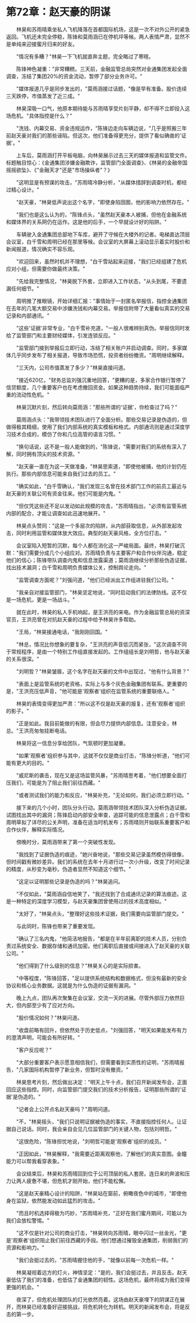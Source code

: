 # 第72章：赵天豪的阴谋

　　林昊和苏雨晴乘坐私人飞机降落在首都国际机场，这是一次不对外公开的紧急返回。飞机还未完全停稳，陈锋和莫雨涵已在停机坪等候。两人表情严肃，显然不是单纯来迎接蜜月归来的好友。

　　"情况有多糟？"林昊一下飞机就直奔主题，完全略过了寒暄。

　　陈锋神色凝重："非常糟糕。三天前，金融监管总局突然对金通集团发起全面调查，冻结了集团20%的资金流动，暂停了部分业务许可。"

　　"媒体报道几乎是同步发出的，"莫雨涵接过话题，"像是早有准备。股价连续三天跌停，市值蒸发了近三成。"

　　林昊深吸一口气，他原本期待能与苏雨晴享受片刻平静，却不得不立即投入这场危机。"具体指控是什么？"

　　"洗钱、内幕交易、资金违规运作，"陈锋边走向车辆边说，"几乎是照搬三年前赵天豪对我们的那些诬陷。但这次，他们准备得更充分，提供了看似确凿的'证据'。"

　　上车后，莫雨涵打开平板电脑，向林昊展示过去三天的媒体报道和监管文件。标题触目惊心：《金通集团涉嫌金融欺诈，监管部门全面调查》、《林昊的金融帝国摇摇欲坠》、《"金融天才"还是"市场操纵者"？》

　　"这明显是有预谋的攻击，"苏雨晴冷静分析，"从媒体措辞到调查时机，都经过精心设计。"

　　"赵天豪，"林昊低声说出这个名字，"即使身陷囹圄，他的影响力依然存在。"

　　"我们也是这么认为的，"陈锋点头，"虽然赵天豪本人被捕，但他在金融系统和媒体界的关系网仍在运作。这是他的后手，一个早就设计好的陷阱。"

　　车辆驶入金通集团总部地下车库，避开了守候在大楼外的记者。电梯直达顶层会议室，白千雪和周明已经在那里等候。会议室的大屏幕上滚动显示着实时股价和新闻报道，情况确实不容乐观。

　　"欢迎回来，虽然时机并不理想，"白千雪站起来迎接，"我们已经组建了危机应对小组，但需要你做最终决策。"

　　"先给我完整情况，"林昊脱下外套，立即进入工作状态，"从头到尾，不要遗漏任何细节。"

　　周明推了推眼镜，开始详细汇报："事情始于一封匿名举报信，指控金通集团在去年的几笔大额交易中涉嫌洗钱和内幕交易。举报信附带了大量看似真实的交易记录和内部通讯。"

　　"这些'证据'非常专业，"白千雪补充道，"一般人很难辨别真伪。举报信同时发给了监管部门和主要财经媒体，引发连锁反应。"

　　"监管部门接到举报后立即行动，冻结了相关账户并启动调查。同时，多家媒体几乎同步发布了相关报道，导致市场恐慌，投资者纷纷撤资。"周明继续解释。

　　"三天内，公司市值蒸发了多少？"林昊直接问道。

　　"接近620亿，"财务总监刘强沉重地回答，"更糟的是，多家合作银行暂停了信贷额度，几个重要客户也在考虑撤回资金。如果这种趋势持续，我们可能面临严重的流动性危机。"

　　林昊沉默片刻，然后转向莫雨涵："那些所谓的'证据'，你检查过了吗？"

　　莫雨涵点头："我带领技术团队进行了全面分析。那些交易记录是伪造的，但做得极其精细，使用了我们内部系统的真实模板和格式。内部通讯则是通过深度学习技术合成的，模仿了你和几位高管的语言习惯。"

　　"换句话说，这不是一般人能做到的，"陈锋说，"需要对我们的系统有深入了解，同时拥有顶尖的技术资源。"

　　"赵天豪一直在为这一天做准备，"林昊思索道，"即使他被捕，他的计划仍在执行。那些内部信息可能来自我们过去的员工。"

　　"确实如此，"白千雪确认，"我们发现三名曾在技术部门工作的前员工最近与赵天豪的关联公司有资金往来。他们可能是内鬼。"

　　"但仅凭这些还不足以发动如此规模的攻击，"苏雨晴指出，"必须有监管系统内部的配合，才能让调查如此迅速地展开。"

　　林昊点头赞同："这是一个多层次的陷阱，从内部获取信息，从外部发起攻击，同时利用监管和媒体放大效应。典型的赵天豪风格，全方位打击。"

　　会议室陷入短暂的沉默，每个人都在消化这一严峻局面。最终，林昊打破沉默："我们需要分成几个小组应对。苏雨晴负责与主要客户和合作伙伴沟通，稳定他们的信心；陈锋带队调查内鬼和信息泄露渠道；莫雨涵继续分析那些伪造证据，找出技术漏洞；白千雪和周明负责媒体公关，控制舆论走向。"

　　"监管调查方面呢？"刘强问道，"他们已经派出工作组进驻我们公司。"

　　"我亲自对接监管部门，"林昊坚定地说，"同时启动我们的法律防线。这不仅是一场危机，更是一场战斗。"

　　就在此时，林昊的私人手机响起，是王洪亮的来电。作为金融监管总局的资深官员，王洪亮曾在对抗赵天豪的过程中给予林昊许多帮助。

　　"王局，"林昊接通电话，"我刚刚回国。"

　　"林总，情况比你想象的要复杂，"王洪亮的声音低沉而紧张，"这次调查不同于常规程序，是由一个特别工作组直接发起的。工作组组长是刘明哲，他与赵天豪的关系很深。"

　　"刘明哲？"林昊皱眉，这个名字在赵天豪的文件中出现过，"他有什么背景？"

　　"表面上是监管系统的老资格，实际上与多个灰色金融集团有联系。更重要的是，"王洪亮压低声音，"他可能是'观察者'组织在监管系统的重要联络人。"

　　林昊的表情变得更加严肃："所以这不仅是赵天豪的报复，还有'观察者'组织的影子。"

　　"正是如此。我目前能做的有限，但会尽力提供内部信息。注意安全，林总。"王洪亮匆匆挂断电话。

　　林昊将这一信息分享给团队，气氛顿时更加凝重。

　　"如果'观察者'组织参与其中，这就不仅仅是商业打击，"陈锋分析道，"他们可能有更大的目的。"

　　"威尼斯的袭击，现在又是这场监管风暴，"苏雨晴思考着，"他们想要全面打压我们，可能是为了阻止我们前往西藏。"

　　"或者测试我们的能力和反应，"林昊补充，"无论如何，我们必须立即行动。"

　　接下来的几个小时，团队分头行动。莫雨涵带领技术团队深入分析伪造证据，试图找出其中的漏洞；陈锋启动内部安全审查，追踪可能的信息泄露点；白千雪和周明草拟了详尽的公关声明，准备在适当时机发布；苏雨晴则开始联系重要客户和合作伙伴，解释实际情况。

　　傍晚时分，莫雨涵带来了第一个突破性发现。

　　"我找到了证据伪造的痕迹，"她兴奋地说，"那些交易记录虽然模仿得很像，但时间戳有微妙差异。我们的系统在去年十月进行过一次小升级，改变了时间记录的精度，从秒变为毫秒。伪造者显然不知道这个细节。"

　　"这足以证明那些记录是伪造的吗？"林昊追问。

　　"不仅如此，"莫雨涵自信地笑了，"我还找到了合成通讯记录的算法痕迹。这是一种特定的深度学习模型，与赵天豪集团曾使用过的技术高度相似。"

　　"太好了，"林昊点头，"整理好这些技术证据，我们需要向监管部门提交。"

　　与此同时，陈锋也带来了重要发现。

　　"确认了三名内鬼，"他简洁地报告，"都是在半年前离职的技术人员，分别负责过系统安全、数据存储和通讯加密。他们离职后直接或间接进入了赵天豪的关联公司。"

　　"他们得到了什么级别的信息？"林昊关心的是实际损害。

　　"中等程度，"陈锋回答，"足以提供系统结构和数据格式，但没有最新的安全协议和核心业务数据。这就是为什么伪造的证据有漏洞。"

　　晚上九点，团队再次聚集在会议室，交流一天的进展。尽管外部压力依然巨大，但内部至少有了应对方向。

　　"股价情况如何？"林昊问道。

　　"收盘前略有回升，但依然处于历史低点，"刘强回答，"明天如果能发布有力的澄清声明，可能会有所好转。"

　　"客户反应呢？"

　　"大部分重要客户表示愿意相信我们，但需要看到实质性的证明，"苏雨晴报告，"几家国际机构暂停了新业务，但暂时没有撤资。"

　　林昊思考片刻，然后做出决定："明天上午十点，我们召开新闻发布会，正面回应这些指控。同时，向监管部门提交我们的技术分析报告，证明那些所谓的'证据'是伪造的。"

　　"记者会上公开点名赵天豪吗？"周明问道。

　　"不，"林昊摇头，"我们只说明证据被伪造的事实，不直接指控任何人。让证据自己说话。同时，我会亲自会见几位监管部门的关键人物，包括刘明哲。"

　　"这很危险，"陈锋担忧地说，"刘明哲可能是'观察者'组织的成员。"

　　"正因如此，"林昊解释，"我需要近距离观察他，了解他们的真实意图。金瞳能力可以帮我看穿表象。"

　　会议结束后，林昊和苏雨晴回到位于公司顶层的私人套房。连日来的奔波和压力让两人疲惫不堪，但危机才刚开始，他们不能松懈。

　　"这是赵天豪精心设计的陷阱，"林昊站在窗前，俯瞰夜色中的城市，"即使他身在监狱，依然能发动如此猛烈的攻击。"

　　"而且时机选择得极为巧妙，"苏雨晴补充，"正好在我们蜜月期间，可能以为我们会放松警惕。"

　　"这不仅是针对公司的商业打击，"林昊转向苏雨晴，眼中闪过一丝金光，"更是'观察者'组织阻止我们前往西藏的手段。他们想通过摧毁金通集团，削弱我们的资源和影响力。"

　　"我们会挺过去的，"苏雨晴握住他的手，"就像以前每一次危机一样。"

　　林昊凝视着远方的灯火，神情坚定："是的，我们会挺过去，并且反击。赵天豪低估了我们的准备，也低估了金通集团的韧性。这场危机，最终将成为我们变得更强的机会。"

　　夜深了，但危机处理团队的灯光依然亮着。这场由赵天豪埋下的阴谋正在展开，而林昊已经准备好迎接挑战，将危机转化为转机。明天的新闻发布会，将是反击的第一步。 